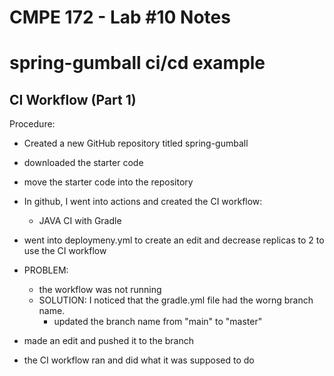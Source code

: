 # CMPE 172 - Lab #10 Notes
# spring-gumball ci/cd example

## CI Workflow (Part 1)

Procedure:

* Created a new GitHub repository titled spring-gumball

* downloaded the starter code

* move the starter code into the repository

* In github, I went into actions and created the CI workflow:
	* JAVA CI with Gradle 

* went into deploymeny.yml to create an edit and decrease replicas to 2 to use the CI workflow

* PROBLEM:
	* the workflow was not running
	* SOLUTION: I noticed that the gradle.yml file had the worng branch name.
		* updated the branch name from "main" to "master"

* made an edit and pushed it to the branch

* the CI workflow ran and did what it was supposed to do
